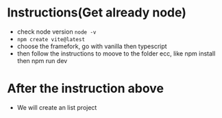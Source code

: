 # Instructions(Get already node)

- check node version `node -v`
- `npm create vite@latest`
- choose the framefork, go with vanilla then typescript
- then follow the instructions to moove to the folder ecc, like npm install then npm run dev

# After the instruction above 

- We will create an list project